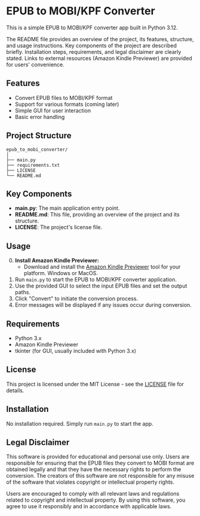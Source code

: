 # EPUB to MOBI/KPF Converter

This is a simple EPUB to MOBI/KPF converter app built in Python 3.12.

The README file provides an overview of the project, its features, structure, and usage instructions.
Key components of the project are described briefly.
Installation steps, requirements, and legal disclaimer are clearly stated.
Links to external resources (Amazon Kindle Previewer) are provided for users' convenience.

## Features

- Convert EPUB files to MOBI/KPF format
- Support for various formats (coming later)
- Simple GUI for user interaction
- Basic error handling

## Project Structure

    epub_to_mobi_converter/
    │
    ├── main.py
    ├── requirements.txt
    ├── LICENSE
    └── README.md

## Key Components

- **main.py**: The main application entry point.
- **README.md**: This file, providing an overview of the project and its structure.
- **LICENSE**: The project's license file.

## Usage

0. **Install Amazon Kindle Previewer:**
   - Download and install the [Amazon Kindle Previewer](https://www.amazon.com/gp/feature.html?ie=UTF8&docId=1003018611) tool for your platform. Windows or MacOS.
1. Run `main.py` to start the EPUB to MOBI/KPF converter application.
2. Use the provided GUI to select the input EPUB files and set the output paths.
3. Click "Convert" to initiate the conversion process.
4. Error messages will be displayed if any issues occur during conversion.

## Requirements

- Python 3.x
- Amazon Kindle Previewer
- tkinter (for GUI, usually included with Python 3.x)

## License

This project is licensed under the MIT License - see the [LICENSE](LICENSE) file for details.

## Installation

No installation required. Simply run `main.py` to start the app.

## Legal Disclaimer

This software is provided for educational and personal use only. Users are responsible for ensuring that the EPUB files they convert to MOBI format are obtained legally and that they have the necessary rights to perform the conversion. The creators of this software are not responsible for any misuse of the software that violates copyright or intellectual property rights.

Users are encouraged to comply with all relevant laws and regulations related to copyright and intellectual property. By using this software, you agree to use it responsibly and in accordance with applicable laws.
